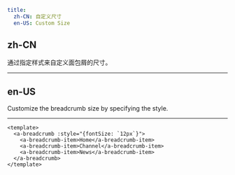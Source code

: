 ```yaml
title:
  zh-CN: 自定义尺寸
  en-US: Custom Size
```

## zh-CN

通过指定样式来自定义面包屑的尺寸。

---

## en-US

Customize the breadcrumb size by specifying the style.

---

```vue
<template>
  <a-breadcrumb :style="{fontSize: `12px`}">
    <a-breadcrumb-item>Home</a-breadcrumb-item>
    <a-breadcrumb-item>Channel</a-breadcrumb-item>
    <a-breadcrumb-item>News</a-breadcrumb-item>
  </a-breadcrumb>
</template>
```
